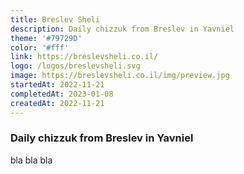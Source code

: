 ```yaml
---
title: Breslev Sheli
description: Daily chizzuk from Breslev in Yavniel
theme: '#79729D'
color: '#fff'
link: https://breslevsheli.co.il/
logo: /logos/breslevsheli.svg
image: https://breslevsheli.co.il/img/preview.jpg
startedAt: 2022-11-21
completedAt: 2023-01-08
createdAt: 2022-11-21
---
```


### Daily chizzuk from Breslev in Yavniel

bla bla bla
